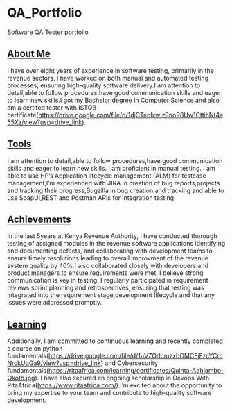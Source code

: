 # QA_Portfolio
Software QA Tester portfolio
## [About Me](https://github.com/QuintaOA/QA_Portfolio/edit/main/README.md)
I have over eight years of experience in software testing, primarily in the revenue sectors. I have worked on both manual and automated testing processes, ensuring high-quality software delivery.I am attention to detail,able to follow procedures,have good communication skills and eager to learn new skills.I got my Bachelor degree in Computer Science and also am a certifed tester with ISTQB certificate(https://drive.google.com/file/d/1djCTeolxwiz9noR8Uw1CttihNt4s55Xa/view?usp=drive_link).

## [Tools](https://github.com/QuintaOA/QA_Portfolio/edit/main/README.md)
I am attention to detail,able to follow procedures,have good communication skills and eager to learn new skills.
I am proficient in manual testing. I am able to use HP’s Application lifecycle management (ALM) for testcase management,I’m experienced with JIRA in creation of bug reports,projects and tracking their progress,Bugzilla in bug creation and tracking and able to use SoapUI,REST and Postman APIs for integration testing.

## [Achievements](https://github.com/QuintaOA/QA_Portfolio/edit/main/README.md)
In the last 5years at Kenya Revenue Authority, I have conducted thorough testing of assigned modules in the revenue software applications identifying and documenting defects, and collaborating with development teams to ensure timely resolutions leading to overall improvment of the revenue system quality by 40%.I also collaborated closely with developers and product managers to ensure requirements were met.
I believe strong communication is key in testing. I regularly participated in requirement reviews,sprint planning and retrospectives, ensuring that testing was integrated into the requirement stage,development lifecycle and that any issues were addressed promptly.

## [Learning](https://github.com/QuintaOA/QA_Portfolio/edit/main/README.md)
Additionally, I am committed to continuous learning and recently completed a course on python fundamentals(https://drive.google.com/file/d/1uVZOrIcmzxbOMCFjFzcYCrcNrckUqGa9/view?usp=drive_link) and Cybersecurity fundamentals(https://ritaafrica.com/learning/certificates/Quinta-Adhiambo-Okoth.jpg). I have also secured an ongoing scholarship in Devops With RitaAfrica(https://www.ritaafrica.com/).I’m excited about the opportunity to bring my expertise to your team and contribute to high-quality software development.
